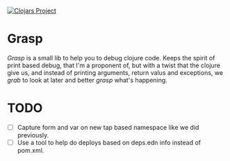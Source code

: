 [![Clojars Project](https://img.shields.io/clojars/v/edenferreira/grasp.svg)](https://clojars.org/edenferreira/grasp)

# Grasp

_Grasp_ is a small lib to help you to debug clojure code.
Keeps the spirit of print based debug, that I'm a proponent of,
but with a twist that the clojure give us, and instead of printing arguments,
return valus and exceptions, we _grab_ to look at later and better _grasp_ what's happening.

# TODO

- [ ] Capture form and var on new tap based namespace like we did previously.
- [ ] Use a tool to help do deploys based on deps.edn info instead of pom.xml.
